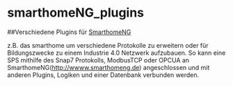 # smarthomeNG_plugins

##Verschiedene Plugins für [SmarthomeNG](https://www.smarthomeng.de/)

z.B. das smarthome um verschiedene Protokolle zu erweitern oder für Bildungszwecke zu einem Industrie 4.0 Netzwerk aufzubauen. So kann eine SPS mithilfe des Snap7 Protokolls, ModbusTCP oder OPCUA an SmarthomeNG(http://wwww.smarthomeng.de) angeschlossen und mit anderen Plugins, Logiken und einer Datenbank verbunden werden.   

